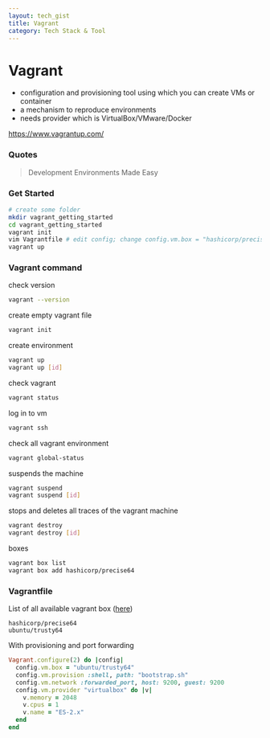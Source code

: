 ```yaml
---
layout: tech_gist
title: Vagrant
category: Tech Stack & Tool
---
```


# Vagrant

- configuration and provisioning tool using which you can create VMs or container
- a mechanism to reproduce environments
- needs provider which is VirtualBox/VMware/Docker

https://www.vagrantup.com/

### Quotes

> Development Environments Made Easy

### Get Started

```bash
# create some folder
mkdir vagrant_getting_started
cd vagrant_getting_started
vagrant init
vim Vagrantfile # edit config; change config.vm.box = "hashicorp/precise64"
vagrant up
```


### Vagrant command


check version
```bash
vagrant --version
```

create empty vagrant file
```bash
vagrant init
```

create environment
```bash
vagrant up
vagrant up [id]
```

check vagrant
```bash
vagrant status
```

log in to vm
```bash
vagrant ssh
```

check all vagrant environment
```bash
vagrant global-status
```

suspends the machine
```bash
vagrant suspend
vagrant suspend [id]
```

stops and deletes all traces of the vagrant machine
```bash
vagrant destroy
vagrant destroy [id]
```

boxes
```bash
vagrant box list
vagrant box add hashicorp/precise64
```


### Vagrantfile

List of all available vagrant box ([here](https://app.vagrantup.com/boxes/search))
```
hashicorp/precise64
ubuntu/trusty64
```


With provisioning and port forwarding
```ruby
Vagrant.configure(2) do |config|
  config.vm.box = "ubuntu/trusty64"
  config.vm.provision :shell, path: "bootstrap.sh"
  config.vm.network :forwarded_port, host: 9200, guest: 9200
  config.vm.provider "virtualbox" do |v|
    v.memory = 2048
    v.cpus = 1
    v.name = "ES-2.x"
  end
end

```
